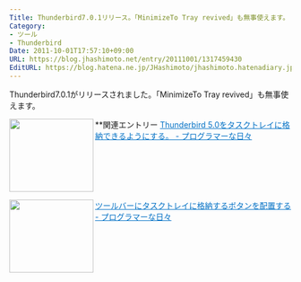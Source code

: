 ```yaml
---
Title: Thunderbird7.0.1リリース。「MinimizeTo Tray revived」も無事使えます。
Category:
- ツール
- Thunderbird
Date: 2011-10-01T17:57:10+09:00
URL: https://blog.jhashimoto.net/entry/20111001/1317459430
EditURL: https://blog.hatena.ne.jp/JHashimoto/jhashimoto.hatenadiary.jp/atom/entry/12921228815717257247
---
```


Thunderbird7.0.1がリリースされました。「MinimizeTo Tray revived」も無事使えます。

**関連エントリー
<a href="http://d.hatena.ne.jp/JHashimoto/20110627/1309339283" target="_blank" rel="nofollow"><img class="alignleft" align="left" border="0" src="http://capture.heartrails.com/150x130/shadow?http://d.hatena.ne.jp/JHashimoto/20110627/1309339283" alt="" width="150" height="130" /></a><a style="color:#0070C5;" href="http://d.hatena.ne.jp/JHashimoto/20110627/1309339283" target="_blank" rel="nofollow">Thunderbird 5.0をタスクトレイに格納できるようにする。 - プログラマーな日々</a><a href="http://b.hatena.ne.jp/entry/http://d.hatena.ne.jp/JHashimoto/20110627/1309339283" target="_blank"><img border="0" src="http://b.hatena.ne.jp/entry/image/http://d.hatena.ne.jp/JHashimoto/20110627/1309339283" alt="" /></a><br style="clear:both;" />

<a href="http://d.hatena.ne.jp/JHashimoto/20110909/1315798840#c" target="_blank" rel="nofollow"><img class="alignleft" align="left" border="0" src="http://capture.heartrails.com/150x130/shadow?http://d.hatena.ne.jp/JHashimoto/20110909/1315798840#c" alt="" width="150" height="130" /></a><a style="color:#0070C5;" href="http://d.hatena.ne.jp/JHashimoto/20110909/1315798840#c" target="_blank" rel="nofollow">ツールバーにタスクトレイに格納するボタンを配置する - プログラマーな日々</a><a href="http://b.hatena.ne.jp/entry/http://d.hatena.ne.jp/JHashimoto/20110909/1315798840#c" target="_blank"><img border="0" src="http://b.hatena.ne.jp/entry/image/http://d.hatena.ne.jp/JHashimoto/20110909/1315798840#c" alt="" /></a><br style="clear:both;" />
